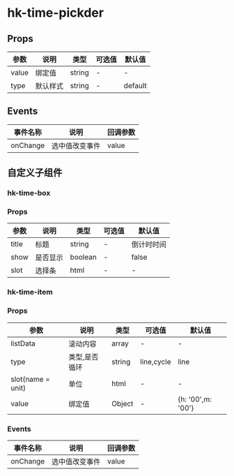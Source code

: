 # hk-time-pickder
## Props

| 参数 | 说明 | 类型 | 可选值 | 默认值 |
|--- | --- | --- | --- | --- |
| value | 绑定值 | string | - | - |
| type | 默认样式 | string | - | default |


## Events
| 事件名称 | 说明 |	回调参数 |
|--- | --- | --- |
| onChange | 选中值改变事件 | value |


## 自定义子组件

### hk-time-box
### Props

| 参数 | 说明 | 类型 | 可选值 | 默认值 |
|--- | --- | --- | --- | --- |
| title | 标题 | string | - | 倒计时时间 |
| show | 是否显示 | boolean | - | false |
| slot | 选择条 | html | - | - |

### hk-time-item
### Props

| 参数 | 说明 | 类型 | 可选值 | 默认值 |
|--- | --- | --- | --- | --- |
| listData | 滚动内容 | array | - | - |
| type | 类型,是否循环 | string | line,cycle | line |
| slot(name = unit) | 单位 | html | - | - |
| value | 绑定值 | Object | - | {h: '00',m: '00'} |
### Events
| 事件名称 | 说明 |	回调参数 |
|--- | --- | --- |
| onChange | 选中值改变事件 | value |
